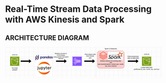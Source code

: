 # Real-Time Stream Data Processing with AWS Kinesis and Spark

## ARCHITECTURE DIAGRAM

![](images/stream_architecture_diagram.PNG)
